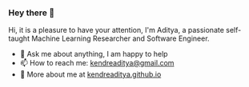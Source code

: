 ### Hey there 👋

Hi, it is a pleasure to have your attention, I'm Aditya, a passionate self-taught Machine Learning Researcher and Software Engineer. 
- 💬 Ask me about anything, I am happy to help
- 📫 How to reach me: [kendreaditya@gmail.com](mailto:kendreaditya@gmail.com)
- 📝 More about me at [kendreaditya.github.io](https://kendreaditya.github.io/)
